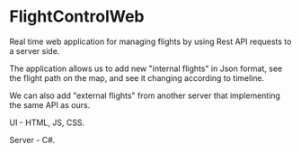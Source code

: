 # FlightControlWeb
Real time web application for managing flights by using Rest API requests to a server side.

The application allows us to add new "internal flights" in Json format, see the flight path on the map, and see it changing according to timeline.

We can also add "external flights" from another server that implementing the same API as ours.

UI - HTML, JS, CSS.

Server - C#.
